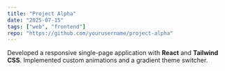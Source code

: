 ```yaml
---
title: "Project Alpha"
date: "2025-07-15"
tags: ["web", "frontend"]
repo: "https://github.com/yourusername/project-alpha"
---
```

Developed a responsive single-page application with **React** and **Tailwind CSS**. Implemented custom animations and a gradient theme switcher.
